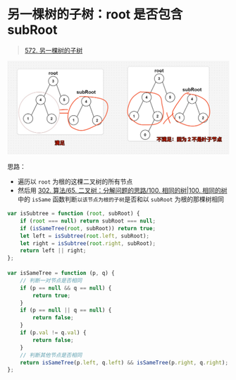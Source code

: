 
# 另一棵树的子树：root 是否包含 subRoot


> [572. 另一棵树的子树](https://leetcode.cn/problems/subtree-of-another-tree/)


![图片&文件](./files/20250121-4.png)

思路：
- 遍历以 `root` 为根的这棵二叉树的所有节点
- 然后用 [302. 算法/65. 二叉树：分解问题的思路/100. 相同的树|100. 相同的树](/post/zmDl8QqM.html#302-算法/65-二叉树分解问题的思路/100-相同的树|100-相同的树) 中的 `isSame` 函数判断`以该节点为根的子树`是否和以 `subRoot` 为根的那棵树相同


```javascript
var isSubtree = function (root, subRoot) {
    if (root === null) return subRoot === null;
    if (isSameTree(root, subRoot)) return true;
    let left = isSubtree(root.left, subRoot);
    let right = isSubtree(root.right, subRoot);
    return left || right;
};

var isSameTree = function (p, q) {
    // 判断一对节点是否相同
    if (p == null && q == null) {
        return true;
    }
    if (p == null || q == null) {
        return false;
    }
    if (p.val != q.val) {
        return false;
    }
    // 判断其他节点是否相同
    return isSameTree(p.left, q.left) && isSameTree(p.right, q.right);
};
```
